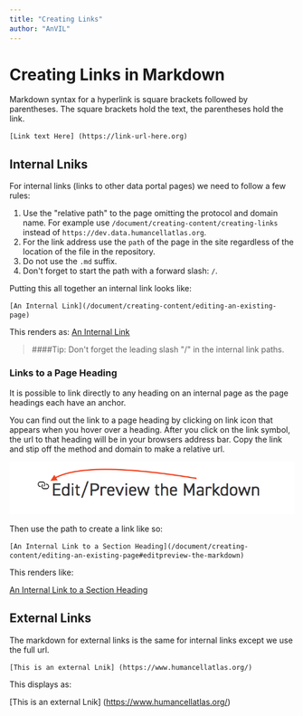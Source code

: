 ```yaml
---
title: "Creating Links"
author: "AnVIL"
---
```


# Creating Links in Markdown

Markdown syntax for a hyperlink is square brackets followed by parentheses. The square brackets hold the text, the  parentheses hold the link.

```
[Link text Here] (https://link-url-here.org)

```


## Internal Lniks

For internal links (links to other data portal pages) we need to follow a few rules:

1. Use the "relative path" to the page omitting the protocol and domain name. For example use `/document/creating-content/creating-links` instead of `https://dev.data.humancellatlas.org`.
1. For the link address use the `path` of the page in the site regardless of the location of the file in the repository.
1. Do not use the `.md` suffix. 
1. Don't forget to start the path with a forward slash: `/`.


Putting this all together an internal link looks like:

```
[An Internal Link](/document/creating-content/editing-an-existing-page)

```

This renders as: [An Internal Link](/document/creating-content/editing-an-existing-page)

>####Tip:
> Don't forget the leading slash "/" in the internal link paths.


### Links to a Page Heading

It is possible to link directly to any heading on an internal page as the page headings each have an anchor. 


You can find out the link to a page heading by clicking on link icon that appears when you hover over a heading. After you click on the link symbol, the url to that heading will be in your browsers address bar. Copy the link and stip off the method and domain to make a relative url. 

![Link Icon](./_images/internal-link.png)

Then use the path to create a link like so:

```
[An Internal Link to a Section Heading](/document/creating-content/editing-an-existing-page#editpreview-the-markdown)

```

This renders like:

[An Internal Link to a Section Heading](/document/creating-content/editing-an-existing-page#editpreview-the-markdown)

## External Links

The markdown for external links is the same for internal links except we use the full url.
 
```
[This is an external Lnik] (https://www.humancellatlas.org/)

```

This displays as:

[This is an external Lnik] (https://www.humancellatlas.org/)



 

